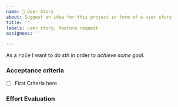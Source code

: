 ```yaml
---
name: 📖 User Story
about: Suggest an idea for this project in form of a user story
title: ''
labels: user story, feature request
assignees: ''

---
```


<!-- Fill out the starred spots -->
As a <kbd>*role*</kbd> I want to *do sth* in order to *achieve some goal*.

<!-- How can one messure if the goal was achieved? -->
### Acceptance criteria

- [ ] First Criteria here


### Effort Evaluation

<!-- How many points (time) will this task take? (13 = full week of whole team) -->
